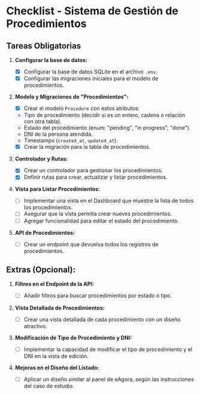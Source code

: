 # Checklist - Sistema de Gestión de Procedimientos

## Tareas Obligatorias

1. **Configurar la base de datos:**

   - [X]  Configurar la base de datos SQLite en el archivo `.env`.
   - [X]  Configurar las migraciones iniciales para el modelo de procedimientos.
2. **Modelo y Migraciones de "Procedimientos":**

   - [X]  Crear el modelo `Procedure` con estos atributos:
     - Tipo de procedimiento (decidir si es un entero, cadena o relación con otra tabla).
     - Estado del procedimiento (enum: "pending", "in progress", "done").
     - DNI de la persona atendida.
     - Timestamps (`created_at`, `updated_at`).
   - [X]  Crear la migración para la tabla de procedimientos.
3. **Controlador y Rutas:**

   - [X]  Crear un controlador para gestionar los procedimientos.
   - [X]  Definir rutas para crear, actualizar y listar procedimientos.
4. **Vista para Listar Procedimientos:**

   - [ ]  Implementar una vista en el Dashboard que muestre la lista de todos los procedimientos.
   - [ ]  Asegurar que la vista permita crear nuevos procedimientos.
   - [ ]  Agregar funcionalidad para editar el estado del procedimiento.
5. **API de Procedimientos:**

   - [ ]  Crear un endpoint que devuelva todos los registros de procedimientos.

## Extras (Opcional):

1. **Filtros en el Endpoint de la API:**

   - [ ]  Añadir filtros para buscar procedimientos por estado o tipo.
2. **Vista Detallada de Procedimientos:**

   - [ ]  Crear una vista detallada de cada procedimiento con un diseño atractivo.
3. **Modificación de Tipo de Procedimiento y DNI:**

   - [ ]  Implementar la capacidad de modificar el tipo de procedimiento y el DNI en la vista de edición.
4. **Mejoras en el Diseño del Listado:**

   - [ ]  Aplicar un diseño similar al panel de eAgora, según las instrucciones del caso de estudio.
